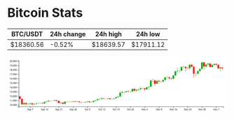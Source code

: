 # Bitcoin Stats

BTC/USDT|24h change|24h high|24h low|
|---|---|---|---|
|$18360.56|-0.52%|$18639.57|$17911.12|

<img src="./chart.svg">
